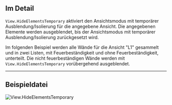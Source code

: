 ## Im Detail
`View.HideElementsTemporary` aktiviert den Ansichtsmodus mit temporärer Ausblendung/Isolierung für die angegebene Ansicht. Die angegebenen Elemente werden ausgeblendet, bis der Ansichtsmodus mit temporärer Ausblendung/Isolierung zurückgesetzt wird.

Im folgenden Beispiel werden alle Wände für die Ansicht "L1" gesammelt und in zwei Listen, mit Feuerbeständigkeit und ohne Feuerbeständigkeit, unterteilt. Die nicht feuerbeständigen Wände werden mit `View.HideElementsTemporary` vorübergehend ausgeblendet.
___
## Beispieldatei

![View.HideElementsTemporary](./Revit.Elements.Views.View.HideElementsTemporary_img.jpg)
